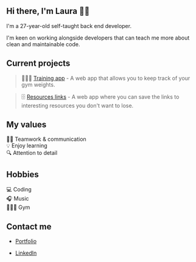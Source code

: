 ## Hi there, I'm Laura 👋🏻

I'm a 27-year-old self-taught back end developer.

I'm keen on working alongside developers that can teach me more about clean and maintainable code.

## Current projects

> 🏋🏻‍♀️ [Training app](https://github.com/laubernal/training-app) - A web app that allows you to keep track of your gym weights.

> 🗄 [Resources links](https://github.com/laubernal/resources-links) - A web app where you can save the links to interesting resources you don't want to lose.  

## My values

🙌🏻 Teamwork & communication  
💡 Enjoy learning  
🔍 Attention to detail  

## Hobbies

💻 Coding  
🎧 Music  
🏋🏻‍♀️ Gym  

## Contact me

- [Portfolio](https://laurabernal.netlify.app/)

- [LinkedIn](https://www.linkedin.com/in/laura-bernal-rodr%C3%ADguez-141156239/)  
